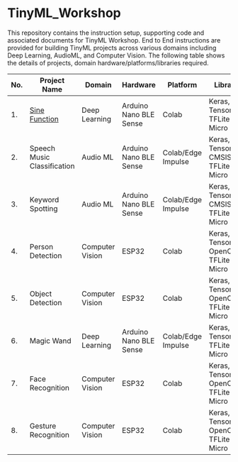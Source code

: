 # TinyML_Workshop
This repository contains the instruction setup, supporting code and associated documents for TinyML Workshop. End to End instructions are provided for building TinyML projects across various domains including Deep Learning, AudioML, and Computer Vision. The following table shows the details of projects, domain hardware/platforms/libraries required.

| No. | Project Name                | Domain          | Hardware               | Platform            | Libraries                                  |
|-----|-----------------------------|-----------------|------------------------|---------------------|--------------------------------------------|
| 1.  | [Sine Function](https://github.com/cksajil/TinyML_Workshop/blob/main/01_Sine_Function/README.md)               | Deep Learning   | Arduino Nano BLE Sense | Colab              | Keras, TensorFlow, TFLite Micro            |
| 2.  | Speech Music Classification | Audio ML        | Arduino Nano BLE Sense | Colab/Edge Impulse | Keras, TensorFlow, CMSIS DSP, TFLite Micro |
| 3.  | Keyword Spotting            | Audio ML        | Arduino Nano BLE Sense | Colab/Edge Impulse | Keras, TensorFlow, CMSIS DSP, TFLite Micro |
| 4.  | Person Detection            | Computer Vision | ESP32                  | Colab              | Keras, TensorFlow, OpenCV, TFLite Micro    |
| 5.  | Object Detection            | Computer Vision | ESP32                  | Colab              | Keras, TensorFlow, OpenCV, TFLite Micro    |
| 6.  | Magic Wand                  | Deep Learning   | Arduino Nano BLE Sense | Colab/Edge Impulse | Keras, TensorFlow, TFLite Micro            |
| 7.  | Face Recognition            | Computer Vision | ESP32                  | Colab              | Keras, TensorFlow, OpenCV, TFLite Micro    |
| 8.  | Gesture Recognition         | Computer Vision | ESP32                  | Colab              | Keras, TensorFlow, OpenCV, TFLite Micro    |
